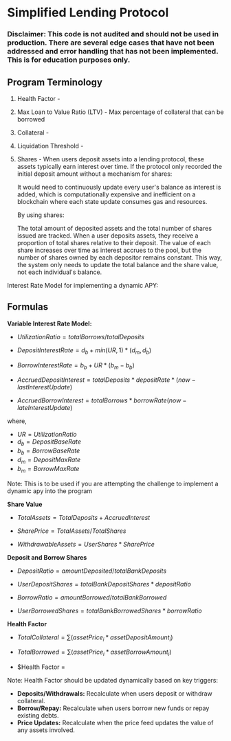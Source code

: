 # Simplified Lending Protocol

### Disclaimer: This code is not audited and should not be used in production. There are several edge cases that have not been addressed and error handling that has not been implemented. This is for education purposes only.

## Program Terminology

1. Health Factor -
2. Max Loan to Value Ratio (LTV) - Max percentage of collateral that can be borrowed
3. Collateral -
4. Liquidation Threshold -
5. Shares -
   When users deposit assets into a lending protocol, these assets typically earn interest over time. If the protocol only recorded the initial deposit amount without a mechanism for shares:

   It would need to continuously update every user's balance as interest is added, which is computationally expensive and inefficient on a blockchain where each state update consumes gas and resources.

   By using shares:

   The total amount of deposited assets and the total number of shares issued are tracked.
   When a user deposits assets, they receive a proportion of total shares relative to their deposit.
   The value of each share increases over time as interest accrues to the pool, but the number of shares owned by each depositor remains constant. This way, the system only needs to update the total balance and the share value, not each individual's balance.

Interest Rate Model for implementing a dynamic APY:

## Formulas

**Variable Interest Rate Model:**

- $Utilization Ratio = total Borrows/total Deposits$

- $Deposit Interest Rate = d_b + min(UR, 1) * (d_m, d_b)$

- $Borrow Interest Rate = b_b + UR * (b_m - b_b)$

- $Accrued Deposit Interest = total Deposits * deposit Rate * (now - last Interest Update)$

- $Accrued Borrow Interest = total Borrows * borrow Rate (now - late Interest Update)$

where,

- $UR = Utilization Ratio$
- $d_b = Deposit Base Rate$
- $b_b = Borrow Base Rate$
- $d_m = Deposit Max Rate$
- $b_m = Borrow Max Rate$

Note: This is to be used if you are attempting the challenge to implement a dynamic apy into the program

**Share Value**

- $TotalAssets = TotalDeposits + AccruedInterest$

- $Share Price = TotalAssets / TotalShares$

- $WithdrawableAssets = UserShares * SharePrice$

**Deposit and Borrow Shares**

- $Deposit Ratio = amountDeposited / totalBankDeposits$

- $User Deposit Shares = totalBankDepositShares * depositRatio$

- $Borrow Ratio = amountBorrowed / totalBankBorrowed$

- $User Borrowed Shares = totalBankBorrowedShares * borrowRatio$

**Health Factor**

- $Total Collateral = ∑ (assetPrice_i * assetDepositAmount_i)$

- $Total Borrowed = ∑ (assetPrice_i * assetBorrowAmount_i)$

- $Health Factor =

Note: Health Factor should be updated dynamically based on key triggers:

- **Deposits/Withdrawals:** Recalculate when users deposit or withdraw collateral.
- **Borrow/Repay:** Recalculate when users borrow new funds or repay existing debts.
- **Price Updates:** Recalculate when the price feed updates the value of any assets involved.